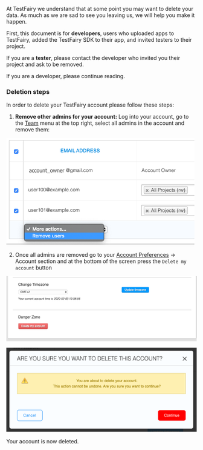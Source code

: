 
At TestFairy we understand that at some point you may want to delete your data. As much as we are sad to see you leaving us, we will help you make it happen.

First, this document is for __developers__, users who uploaded apps to TestFairy, added the TestFairy SDK to their app, and invited testers to their project. 

If you are a __tester__, please contact the developer who invited you their project and ask to be removed.

If you are a developer, please continue reading.

### Deletion steps

In order to delete your TestFairy account please follow these steps:

  1. __Remove other admins for your account:__ Log into your account, go to the [Team](https://app.testfairy.com/settings/cpanel/) menu at the top right, select all admins in the account and remove them:
  
  ![](/img/FAQ/delete-account-01.png)

  2. Once all admins are removed go to your [Account Preferences](https://app.testfairy.com/settings/account/) → Account section and at the bottom of the screen press the `Delete my account` button
  
  ![](/img/FAQ/delete-account-02.png)
  
  ![](/img/FAQ/delete-account-03.png)
  
Your account is now deleted.
